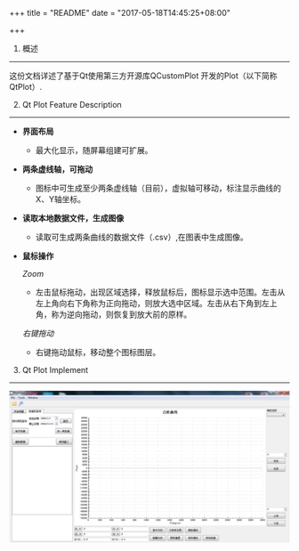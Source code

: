 +++
title = "README"
date = "2017-05-18T14:45:25+08:00"

+++

1.  概述
---------

这份文档详述了基于Qt使用第三方开源库QCustomPlot 开发的Plot（以下简称QtPlot）.


2.	Qt Plot Feature Description
---------
*   **界面布局**
    -   最大化显示，随屏幕组建可扩展。

*   **两条虚线轴，可拖动**
    -   图标中可生成至少两条虚线轴（目前），虚拟轴可移动，标注显示曲线的X、Y轴坐标。

*   **读取本地数据文件，生成图像**
    -   读取可生成两条曲线的数据文件（.csv）,在图表中生成图像。

*   **鼠标操作**

    *Zoom*
      -   左击鼠标拖动，出现区域选择，释放鼠标后，图标显示选中范围。左击从左上角向右下角称为正向拖动，则放大选中区域。左击从右下角到左上角，称为逆向拖动，则恢复到放大前的原样。

    *右键拖动*
      -  右键拖动鼠标，移动整个图标图层。


3.	Qt Plot Implement
---------

![界面](images/FirstPage.png)
